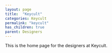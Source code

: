 ```yaml
---
layout: page
title:  "Keycult"
categories: Keycult
permalink: "keycult"
has_children: true
parent: Designers
---
```

This is the home page for the designers at Keycult.
